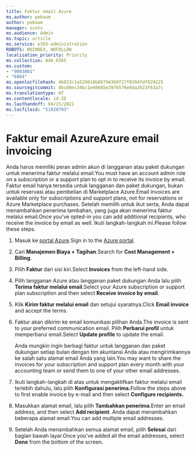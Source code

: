 ```yaml
---
title: Faktur email Azure
ms.author: pebaum
author: pebaum
manager: scotv
ms.audience: Admin
ms.topic: article
ms.service: o365-administration
ROBOTS: NOINDEX, NOFOLLOW
localization_priority: Priority
ms.collection: Adm_O365
ms.custom:
- "9003801"
- "6864"
ms.openlocfilehash: 4b023c1a529618b89794360f27f0204fdf029225
ms.sourcegitcommit: 8bc60ec34bc1e40685e3976576e04a2623f63a7c
ms.translationtype: HT
ms.contentlocale: id-ID
ms.lasthandoff: 04/15/2021
ms.locfileid: "51820793"
---
```

# <a name="azure-email-invoicing"></a><span data-ttu-id="6159c-102">Faktur email Azure</span><span class="sxs-lookup"><span data-stu-id="6159c-102">Azure email invoicing</span></span>

<span data-ttu-id="6159c-103">Anda harus memiliki peran admin akun di langganan atau paket dukungan untuk menerima faktur melalui email.</span><span class="sxs-lookup"><span data-stu-id="6159c-103">You must have an account admin role on a subscription or a support plan to opt in to receive its invoice by email.</span></span> <span data-ttu-id="6159c-104">Faktur email hanya tersedia untuk langganan dan paket dukungan, bukan untuk reservasi atau pembelian di Marketplace Azure.</span><span class="sxs-lookup"><span data-stu-id="6159c-104">Email invoices are available only for subscriptions and support plans, not for reservations or Azure Marketplace purchases.</span></span> <span data-ttu-id="6159c-105">Setelah memilih untuk ikut serta, Anda dapat menambahkan penerima tambahan, yang juga akan menerima faktur melalui email.</span><span class="sxs-lookup"><span data-stu-id="6159c-105">Once you've opted-in you can add additional recipients, who receive the invoice by email as well.</span></span> <span data-ttu-id="6159c-106">Ikuti langkah-langkah ini.</span><span class="sxs-lookup"><span data-stu-id="6159c-106">Please follow these steps.</span></span>

1. <span data-ttu-id="6159c-107">Masuk ke [portal Azure](https://portal.azure.com/).</span><span class="sxs-lookup"><span data-stu-id="6159c-107">Sign in to the [Azure portal](https://portal.azure.com/).</span></span>
2. <span data-ttu-id="6159c-108">Cari **Manajemen Biaya + Tagihan**.</span><span class="sxs-lookup"><span data-stu-id="6159c-108">Search for **Cost Management + Billing**.</span></span>
3. <span data-ttu-id="6159c-109">Pilih **Faktur** dari sisi kiri.</span><span class="sxs-lookup"><span data-stu-id="6159c-109">Select **Invoices** from the left-hand side.</span></span>
4. <span data-ttu-id="6159c-110">Pilih langganan Azure atau langganan paket dukungan Anda lalu pilih **Terima faktur melalui email**.</span><span class="sxs-lookup"><span data-stu-id="6159c-110">Select your Azure subscription or support plan subscription and then select **Receive invoice by email**.</span></span>
5. <span data-ttu-id="6159c-111">Klik **Kirim faktur melalui email** dan setujui syaratnya.</span><span class="sxs-lookup"><span data-stu-id="6159c-111">Click **Email invoice** and accept the terms.</span></span>
6. <span data-ttu-id="6159c-112">Faktur akan dikirim ke email komunikasi pilihan Anda.</span><span class="sxs-lookup"><span data-stu-id="6159c-112">The invoice is sent to your preferred communication email.</span></span> <span data-ttu-id="6159c-113">Pilih **Perbarui profil** untuk memperbarui email.</span><span class="sxs-lookup"><span data-stu-id="6159c-113">Select **Update profile** to update the email.</span></span>  

    <span data-ttu-id="6159c-114">Anda mungkin ingin berbagi faktur untuk langganan dan paket dukungan setiap bulan dengan tim akuntansi Anda atau mengirimkannya ke salah satu alamat email Anda yang lain.</span><span class="sxs-lookup"><span data-stu-id="6159c-114">You may want to share the invoices for your subscription and support plan every month with your accounting team or send them to one of your other email addresses.</span></span>  

7. <span data-ttu-id="6159c-115">Ikuti langkah-langkah di atas untuk mengaktifkan faktur melalui email terlebih dahulu, lalu pilih **Konfigurasi penerima.**</span><span class="sxs-lookup"><span data-stu-id="6159c-115">Follow the steps above to first enable invoice by e-mail and then select  **Configure recipients.**</span></span>
8. <span data-ttu-id="6159c-116">Masukkan alamat email, lalu pilih **Tambahkan penerima**.</span><span class="sxs-lookup"><span data-stu-id="6159c-116">Enter an email address, and then select **Add recipient**.</span></span> <span data-ttu-id="6159c-117">Anda dapat menambahkan beberapa alamat email.</span><span class="sxs-lookup"><span data-stu-id="6159c-117">You can add multiple email addresses.</span></span>
9. <span data-ttu-id="6159c-118">Setelah Anda menambahkan semua alamat email, pilih **Selesai** dari bagian bawah layar.</span><span class="sxs-lookup"><span data-stu-id="6159c-118">Once you've added all the email addresses, select **Done** from the bottom of the screen.</span></span>
